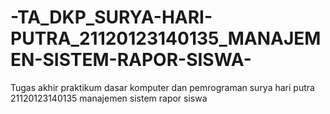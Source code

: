 # -TA_DKP_SURYA-HARI-PUTRA_21120123140135_MANAJEMEN-SISTEM-RAPOR-SISWA-
Tugas akhir praktikum dasar komputer dan pemrograman surya hari putra 21120123140135 manajemen sistem rapor siswa
